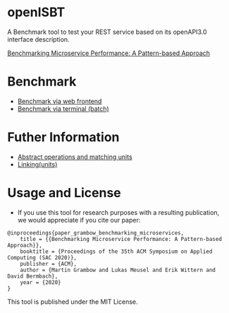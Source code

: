 # openISBT
A Benchmark tool to test your REST service based on its openAPI3.0 interface description.

[Benchmarking Microservice Performance: A Pattern-based Approach](https://dbermbach.github.io/publications/2020-sac-dads-microservices.pdf) 

# Benchmark
* [Benchmark via web frontend](openISBTWeb.md)
* [Benchmark via terminal (batch)](openISBTBatch.md)

# Futher Information
* [Abstract operations and matching units](abstractOperations.md)
* [Linking(units)](linkingUnits.md)

# Usage and License
* If you use this tool for research purposes with a resulting publication, we would appreciate if you cite our paper:
```TeX
@inproceedings{paper_grambow_benchmarking_microservices,
	title = {{Benchmarking Microservice Performance: A Pattern-based Approach}},
	booktitle = {Proceedings of the 35th ACM Symposium on Applied Computing (SAC 2020)},
	publisher = {ACM},
	author = {Martin Grambow and Lukas Meusel and Erik Wittern and David Bermbach},
	year = {2020}
}
```
This tool is published under the MIT License.
